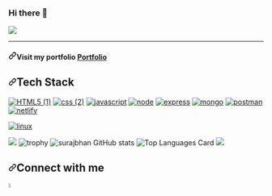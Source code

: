 ### Hi there 👋

<img src="https://user-images.githubusercontent.com/80870870/225249776-83f413b7-bd20-40bd-a9fd-2014559bf9bb.gif" style="max-width: 100%; display: inline-block;" data-target="animated-image.originalImage">


<hr>
<h4 dir="auto"><a id="user-content-visit-my-portfolio-portfolio" class="anchor" aria-hidden="true" href="#visit-my-portfolio-portfolio"><svg class="octicon octicon-link" viewBox="0 0 16 16" version="1.1" width="16" height="16" aria-hidden="true"><path d="m7.775 3.275 1.25-1.25a3.5 3.5 0 1 1 4.95 4.95l-2.5 2.5a3.5 3.5 0 0 1-4.95 0 .751.751 0 0 1 .018-1.042.751.751 0 0 1 1.042-.018 1.998 1.998 0 0 0 2.83 0l2.5-2.5a2.002 2.002 0 0 0-2.83-2.83l-1.25 1.25a.751.751 0 0 1-1.042-.018.751.751 0 0 1-.018-1.042Zm-4.69 9.64a1.998 1.998 0 0 0 2.83 0l1.25-1.25a.751.751 0 0 1 1.042.018.751.751 0 0 1 .018 1.042l-1.25 1.25a3.5 3.5 0 1 1-4.95-4.95l2.5-2.5a3.5 3.5 0 0 1 4.95 0 .751.751 0 0 1-.018 1.042.751.751 0 0 1-1.042.018 1.998 1.998 0 0 0-2.83 0l-2.5 2.5a1.998 1.998 0 0 0 0 2.83Z"></path></svg></a>Visit my portfolio <a href="https://github.com/rajtupe987/github.io#githubio" rel="nofollow">Portfolio</a></h4>

<h2 dir="auto"><a id="user-content-tech-stack" class="anchor" aria-hidden="true" href="#tech-stack"><svg class="octicon octicon-link" viewBox="0 0 16 16" version="1.1" width="16" height="16" aria-hidden="true"><path d="m7.775 3.275 1.25-1.25a3.5 3.5 0 1 1 4.95 4.95l-2.5 2.5a3.5 3.5 0 0 1-4.95 0 .751.751 0 0 1 .018-1.042.751.751 0 0 1 1.042-.018 1.998 1.998 0 0 0 2.83 0l2.5-2.5a2.002 2.002 0 0 0-2.83-2.83l-1.25 1.25a.751.751 0 0 1-1.042-.018.751.751 0 0 1-.018-1.042Zm-4.69 9.64a1.998 1.998 0 0 0 2.83 0l1.25-1.25a.751.751 0 0 1 1.042.018.751.751 0 0 1 .018 1.042l-1.25 1.25a3.5 3.5 0 1 1-4.95-4.95l2.5-2.5a3.5 3.5 0 0 1 4.95 0 .751.751 0 0 1-.018 1.042.751.751 0 0 1-1.042.018 1.998 1.998 0 0 0-2.83 0l-2.5 2.5a1.998 1.998 0 0 0 0 2.83Z"></path></svg></a>Tech Stack</h2>

<p dir="auto"><a href="https://github.com/rajtupe987/rajtupe987/edit/main/README.md"><img src="https://user-images.githubusercontent.com/80870870/226172568-9ece668f-7c2c-44c0-9102-13b5eac65703.png" alt="HTML5 (1)" style="max-width: 100%;"></a> <span><a href="https://github.com/rajtupe987/rajtupe987/edit/main/README.md"><img src="https://user-images.githubusercontent.com/80870870/226172717-cf0e0d14-9861-4d7a-aaca-98dd6a4e4485.png" alt="css (2)" style="max-width: 100%;"></a> <span> <a href="https://github.com/rajtupe987/rajtupe987/edit/main/README.md"><img src="https://user-images.githubusercontent.com/80870870/226173076-fb31cc2b-00ca-480e-a6cd-f0dc8374d029.png" alt="javascript" style="max-width: 100%;"></a> <span><a href="https://github.com/rajtupe987/rajtupe987/edit/main/README.md"><img src="https://user-images.githubusercontent.com/80870870/226173264-99ec57c7-c80a-4f4c-b8c0-cad17c40c3c2.png" alt="node" style="max-width: 100%;"></a>
<span> <a href="https://github.com/rajtupe987/rajtupe987/edit/main/README.md"><img src="https://user-images.githubusercontent.com/80870870/226174111-a576a2f2-6647-4559-ac94-0941ac032ff9.png" alt="express" style="max-width: 100%;"></a>
<span> <a href="https://github.com/rajtupe987/rajtupe987/edit/main/README.md"><img src="https://user-images.githubusercontent.com/80870870/226368794-ded31f79-f46f-4bb5-ab9f-b45de79220b6.png" alt="mongo" style="max-width: 100%;"></a>
<span> <a href="https://github.com/rajtupe987/rajtupe987/edit/main/README.md"><img src="https://user-images.githubusercontent.com/80870870/226368828-42825cb5-d475-426b-aec2-fdef6460af0f.png" alt="postman" style="max-width: 100%;"></a>
<span> <a href="https://github.com/rajtupe987/rajtupe987/edit/main/README.md"><img src="https://user-images.githubusercontent.com/80870870/226368848-eb079081-c717-43a9-9813-4848107fc141.png" alt="netlify" style="max-width: 100%;"></a>

<a href="https://github.com/rajtupe987/rajtupe987/edit/main/README.md"><img src="https://user-images.githubusercontent.com/80870870/226421962-46da77f8-2d0a-47bd-b58a-66f4a9ec0fd4.png" alt="linux" style="max-width: 100%;"></a></span></span></span></span></span></span></span></span></span></span></span></span></span></span></span></span></span></span></span></span></span></span></span></span></span></span></span></span></p>


<img src="https://user-images.githubusercontent.com/80870870/225220328-6a3311a1-241e-43a4-bb12-a98298ca9f4c.gif" style="max-width: 100%; display: inline-block;" data-target="animated-image.originalImage">

<img src="https://camo.githubusercontent.com/5f45d28b0fcba075fc4b5c7954f69117923da836be6452143ffd9f6cca8fa126/68747470733a2f2f6769746875622d70726f66696c652d74726f7068792e76657263656c2e6170702f3f757365726e616d653d737572616a6268616e2d33267468656d653d6f6e656461726b" alt="trophy" data-canonical-src="https://github-profile-trophy.vercel.app/?username=rajtupe987&amp;theme=onedark" style="max-width: 100%;">

<img src="https://camo.githubusercontent.com/b363fb0ef0c7b85ab514b57d10232876dc3f96dbb7079aa3bb557020dbae0bc2/68747470733a2f2f6769746875622d726561646d652d73746174732e76657263656c2e6170702f6170693f757365726e616d653d737572616a6268616e2d3326636f756e745f707269766174653d74727565267468656d653d7265616374" alt="surajbhan GitHub stats" data-canonical-src="https://github-readme-stats.vercel.app/api?username=rajtupe987&amp;count_private=true&amp;theme=react" style="max-width: 100%;">


<img src="https://camo.githubusercontent.com/0d4091d5011225abc2bf416cb0ed40fa2ad0446a73604e434fae09a3ba94336d/68747470733a2f2f6769746875622d726561646d652d73746174732e76657263656c2e6170702f6170692f746f702d6c616e67732f3f757365726e616d653d737572616a6268616e2d33266c616e67735f636f756e743d3826636f756e745f707269766174653d74727565266c61796f75743d636f6d70616374267468656d653d7265616374" alt="Top Languages Card" data-canonical-src="https://github-readme-stats.vercel.app/api/top-langs/?username=rajtupe987&amp;langs_count=8&amp;count_private=true&amp;layout=compact&amp;theme=react" style="max-width: 100%;">

<img src="https://user-images.githubusercontent.com/80870870/225224944-56e12219-1749-4a35-97d7-aa193840597e.gif" style="max-width: 100%; display: inline-block;" data-target="animated-image.originalImage">

<h2 dir="auto"><a id="user-content-connect-with-me" class="anchor" aria-hidden="true" href="#connect-with-me"><svg class="octicon octicon-link" viewBox="0 0 16 16" version="1.1" width="16" height="16" aria-hidden="true"><path d="m7.775 3.275 1.25-1.25a3.5 3.5 0 1 1 4.95 4.95l-2.5 2.5a3.5 3.5 0 0 1-4.95 0 .751.751 0 0 1 .018-1.042.751.751 0 0 1 1.042-.018 1.998 1.998 0 0 0 2.83 0l2.5-2.5a2.002 2.002 0 0 0-2.83-2.83l-1.25 1.25a.751.751 0 0 1-1.042-.018.751.751 0 0 1-.018-1.042Zm-4.69 9.64a1.998 1.998 0 0 0 2.83 0l1.25-1.25a.751.751 0 0 1 1.042.018.751.751 0 0 1 .018 1.042l-1.25 1.25a3.5 3.5 0 1 1-4.95-4.95l2.5-2.5a3.5 3.5 0 0 1 4.95 0 .751.751 0 0 1-.018 1.042.751.751 0 0 1-1.042.018 1.998 1.998 0 0 0-2.83 0l-2.5 2.5a1.998 1.998 0 0 0 0 2.83Z"></path></svg></a>Connect with me</h2>

<img src="https://camo.githubusercontent.com/9d8fc174cc2998661b92484197c3ee2d5d249f252d85bc10066ae8f663d41713/68747470733a2f2f63646e2d69636f6e732d706e672e666c617469636f6e2e636f6d2f3531322f323530342f323530343932332e706e67" width="5%" height="5%" data-canonical-src="https://cdn-icons-png.flaticon.com/512/2504/2504923.png" style="max-width: 100%;">
<!--
**rajtupe987/rajtupe987** is a ✨ _special_ ✨ repository because its `README.md` (this file) appears on your GitHub profile.

Here are some ideas to get you started:

- 🔭 I’m currently working on ...
- 🌱 I’m currently learning ...
- 👯 I’m looking to collaborate on ...
- 🤔 I’m looking for help with ...
- 💬 Ask me about ...
- 📫 How to reach me: ...
- 😄 Pronouns: ...
- ⚡ Fun fact: ...
-->
